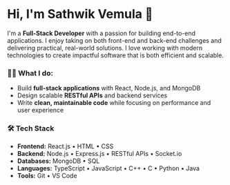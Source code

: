 # Hi, I'm Sathwik Vemula 👋

I'm a **Full-Stack Developer** with a passion for building end-to-end applications. I enjoy taking on both front-end and back-end challenges and delivering practical, real-world solutions. I love working with modern technologies to create impactful software that is both efficient and scalable.

### 🧑‍💻 What I do:
- Build **full-stack applications** with React, Node.js, and MongoDB
- Design scalable **RESTful APIs** and backend services
- Write **clean, maintainable code** while focusing on performance and user experience

### 🛠️ Tech Stack
- **Frontend:** React.js • HTML • CSS  
- **Backend:** Node.js • Express.js • RESTful APIs • Socket.io  
- **Databases:** MongoDB • SQL  
- **Languages:** TypeScript • JavaScript • C++ • C • Python • Java
- **Tools:** Git • VS Code
